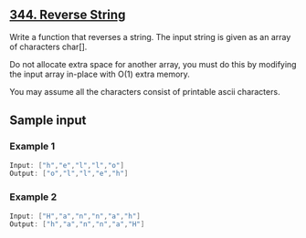 ## [344. Reverse String](https://leetcode.com/problems/reverse-string/)
 Write a function that reverses a string. The input string is given as an array of characters char[].

 Do not allocate extra space for another array, you must do this by modifying the input array in-place with O(1) extra memory.

 You may assume all the characters consist of printable ascii characters.

 ## Sample input
 ### Example 1
 ```c
 Input: ["h","e","l","l","o"]
 Output: ["o","l","l","e","h"]
 ```
 ### Example 2
 ```c
 Input: ["H","a","n","n","a","h"]
 Output: ["h","a","n","n","a","H"]
 ```